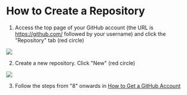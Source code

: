 # How to Create a Repository

1. Access the top page of your GitHub account (the URL is https://github.com/ followed by your username) and click the "Repository" tab (red circle)

![ ](images/advance-preparation/how-to-create-a-repository/fig-1.png)

2. Create a new repository. Click "New" (red circle)

![ ](images/advance-preparation/how-to-create-a-repository/fig-2.png)

3. Follow the steps from "8" onwards in [How to Get a GitHub Account](/advance-preparation/get-an-account)
